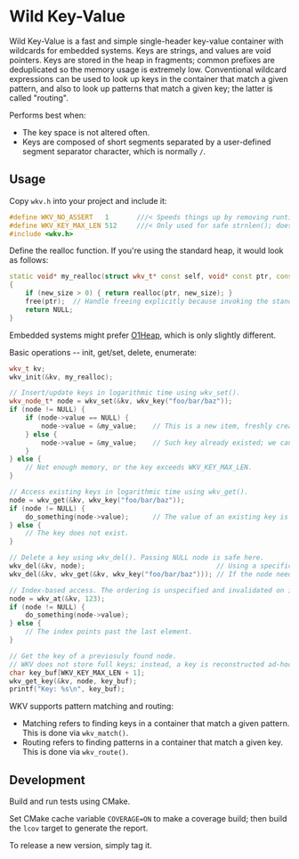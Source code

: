 # Wild Key-Value

Wild Key-Value is a fast and simple single-header key-value container with wildcards for embedded systems.
Keys are strings, and values are void pointers.
Keys are stored in the heap in fragments; common prefixes are deduplicated so the memory usage is extremely low.
Conventional wildcard expressions can be used to look up keys in the container that match a given pattern,
and also to look up patterns that match a given key; the latter is called "routing".

Performs best when:

- The key space is not altered often.
- Keys are composed of short segments separated by a user-defined segment separator character, which is normally `/`.


## Usage

Copy `wkv.h` into your project and include it:

```c++
#define WKV_NO_ASSERT   1       ///< Speeds things up by removing runtime invariant checking.
#define WKV_KEY_MAX_LEN 512     ///< Only used for safe strnlen(); does not affect memory usage.
#include <wkv.h>
```

Define the realloc function. If you're using the standard heap, it would look as follows:

```c++
static void* my_realloc(struct wkv_t* const self, void* const ptr, const size_t new_size)
{
    if (new_size > 0) { return realloc(ptr, new_size); }
    free(ptr);  // Handle freeing explicitly because invoking the standard realloc() with zero size is UB.
    return NULL;
}
```

Embedded systems might prefer [O1Heap](https://github.com/pavel-kirienko/o1heap), which is only slightly different.

Basic operations -- init, get/set, delete, enumerate:

```c++
wkv_t kv;
wkv_init(&kv, my_realloc);

// Insert/update keys in logarithmic time using wkv_set().
wkv_node_t* node = wkv_set(&kv, wkv_key("foo/bar/baz"));
if (node != NULL) {
    if (node->value == NULL) {
        node->value = &my_value;    // This is a new item, freshly created. We must assign a non-NULL value.
    } else {
        node->value = &my_value;    // Such key already existed; we can reassign it here.
    }
} else {
    // Not enough memory, or the key exceeds WKV_KEY_MAX_LEN.
}

// Access existing keys in logarithmic time using wkv_get().
node = wkv_get(&kv, wkv_key("foo/bar/baz"));
if (node != NULL) {
    do_something(node->value);      // The value of an existing key is never NULL.
} else {
    // The key does not exist.
}

// Delete a key using wkv_del(). Passing NULL node is safe here.
wkv_del(&kv, node);                                 // Using a specific node.
wkv_del(&kv, wkv_get(&kv, wkv_key("foo/bar/baz"))); // If the node needs to be found first (safe if not found).

// Index-based access. The ordering is unspecified and invalidated on insertion.
node = wkv_at(&kv, 123);
if (node != NULL) {
    do_something(node->value);
} else {
    // The index points past the last element.
}

// Get the key of a previosuly found node.
// WKV does not store full keys; instead, a key is reconstructed ad-hoc like so:
char key_buf[WKV_KEY_MAX_LEN + 1];
wkv_get_key(&kv, node, key_buf);
printf("Key: %s\n", key_buf);
```

WKV supports pattern matching and routing:
- Matching refers to finding keys in a container that match a given pattern. This is done via `wkv_match()`.
- Routing refers to finding patterns in a container that match a given key. This is done via `wkv_route()`.

## Development

Build and run tests using CMake.

Set CMake cache variable `COVERAGE=ON` to make a coverage build; then build the `lcov` target to generate the report.

To release a new version, simply tag it.
